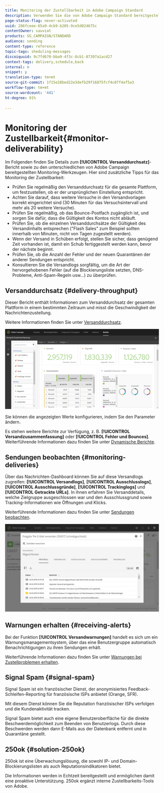 ```yaml
---
title: Monitoring der Zustellbarkeit in Adobe Campaign Standard
description: Verwenden Sie die von Adobe Campaign Standard bereitgestellten Werkzeuge zur Überwachung der Zustellbarkeit Ihrer Plattform.
page-status-flag: never-activated
uuid: 286fceee-65a9-4cb9-b205-9ce5d024675c
contentOwner: sauviat
products: SG_CAMPAIGN/STANDARD
audience: sending
content-type: reference
topic-tags: sheduling-messages
discoiquuid: 9c7fd670-bba9-4f3c-8cb1-87397a1acd27
context-tags: delivery,schedule,back
internal: n
snippet: y
translation-type: tm+mt
source-git-commit: 1f15e28bed22e3defb29f16875fcf4c07f4af5a3
workflow-type: tm+mt
source-wordcount: '441'
ht-degree: 91%

---
```



# Monitoring der Zustellbarkeit{#monitor-deliverability}

Im Folgenden finden Sie Details zum **[!UICONTROL Versanddurchsatz]**-Bericht sowie zu den unterschiedlichen von Adobe Campaign bereitgestellten Monitoring-Werkzeugen. Hier sind zusätzliche Tipps für das Monitoring der Zustellbarkeit:
* Prüfen Sie regelmäßig den Versanddurchsatz für die gesamte Plattform, um festzustellen, ob er der ursprünglichen Einstellung entspricht.
* Achten Sie darauf, dass weitere Versuche in den Versandvorlagen korrekt eingerichtet sind (30 Minuten für das Versuchsintervall und mehr als 20 weitere Versuche).
* Prüfen Sie regelmäßig, ob das Bounce-Postfach zugänglich ist, und sorgen Sie dafür, dass die Gültigkeit des Kontos nicht abläuft.
* Prüfen Sie, ob die einzelnen Versanddurchsätze der Gültigkeit des Versandinhalts entsprechen (&quot;Flash Sales&quot; zum Beispiel sollten innerhalb von Minuten, nicht von Tagen zugestellt werden).
* Wenn der Versand in Schüben erfolgt, stellen Sie sicher, dass genügend Zeit vorhanden ist, damit ein Schub fertiggestellt werden kann, bevor der nächste beginnt.
* Prüfen Sie, ob die Anzahl der Fehler und der neuen Quarantänen der anderer Sendungen entspricht.
* Konsultieren Sie die Versandlogs sorgfältig, um die Art der hervorgehobenen Fehler (auf die Blockierungsliste setzten, DNS-Probleme, Anti-Spam-Regeln usw...) zu überprüfen.

## Versanddurchsatz {#delivery-throughput}

Dieser Bericht enthält Informationen zum Versanddurchsatz der gesamten Plattform in einem bestimmten Zeitraum und misst die Geschwindigkeit der Nachrichtenzustellung.

Weitere Informationen finden Sie unter [Versanddurchsatz](../../reporting/using/delivery-throughput.md).

![](assets/delivery_reports_1.png)

Sie können die angezeigten Werte konfigurieren, indem Sie den Parameter ändern.

Es stehen weitere Berichte zur Verfügung, z. B. **[!UICONTROL Versandzusammenfassung]** oder **[!UICONTROL Fehler und Bounces]**. Weiterführende Informationen dazu finden Sie unter [Dynamische Berichte](../../reporting/using/about-dynamic-reports.md).

## Sendungen beobachten {#monitoring-deliveries}

Über das Nachrichten-Dashboard können Sie auf diese Versandlogs zugreifen: **[!UICONTROL Versandlogs]**, **[!UICONTROL Ausschlusslogs]**, **[!UICONTROL Ausschlussgründe]**, **[!UICONTROL Trackinglogs]** und **[!UICONTROL Getrackte URLs]**. In ihnen erfahren Sie Versanddetails, welche Zielgruppe ausgeschlossen war und den Ausschlussgrund sowie Tracking-Informationen wie Öffnungen und Klicks.

Weiterführende Informationen dazu finden Sie unter [Sendungen beobachten](../../sending/using/monitoring-a-delivery.md).

![](assets/sending_delivery1.png)

## Warnungen erhalten {#receiving-alerts}

Bei der Funktion **[!UICONTROL Versandwarnungen]** handelt es sich um ein Warnungsmanagementsystem, über das eine Benutzergruppe automatisch Benachrichtigungen zu ihren Sendungen erhält.

Weiterführende Informationen dazu finden Sie unter [Warnungen bei Zustellproblemen erhalten](../../sending/using/receiving-alerts-when-failures-happen.md).

## Signal Spam {#signal-spam}

Signal Spam ist ein französischer Dienst, der anonymisiertes Feedback-Schleifen-Reporting für französische ISPs anbietet (Orange, SFR).

Mit diesem Dienst können Sie die Reputation französischer ISPs verfolgen und die Kundenaktivität tracken.

Signal Spam bietet auch eine eigene Benutzeroberfläche für die direkte Beschwerdemöglichkeit zum Beenden von Benutzerlogs. Durch diese Beschwerden werden dann E-Mails aus der Datenbank entfernt und in Quarantäne gestellt.

## 250ok {#solution-250ok}

250ok ist eine Überwachungslösung, die sowohl IP- und Domain-Blockierungslisten als auch Reputationsindikatoren bietet.

Die Informationen werden in Echtzeit bereitgestellt und ermöglichen damit eine proaktive Unterstützung. 250ok ergänzt interne Zustellbarkeits-Tools von Adobe.

